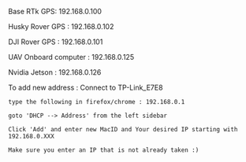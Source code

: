   Base RTk GPS:     192.168.0.100

  Husky Rover GPS : 192.168.0.102

  DJI Rover GPS :   192.168.0.101

  UAV Onboard computer : 192.168.0.125

  Nvidia Jetson :   192.168.0.126


To add new address : Connect to TP-Link_E7E8

    type the following in firefox/chrome : 192.168.0.1

    goto 'DHCP --> Address' from the left sidebar

    Click 'Add' and enter new MacID and Your desired IP starting with 192.168.0.XXX

    Make sure you enter an IP that is not already taken :)



